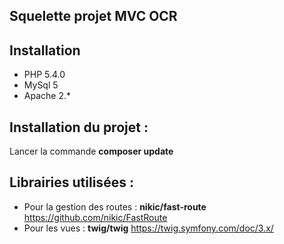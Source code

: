 ## Squelette projet MVC OCR




## Installation
- PHP 5.4.0
- MySql 5
- Apache 2.*



## Installation du projet :

Lancer la commande **composer update**




## Librairies utilisées :

- Pour la gestion des routes : **nikic/fast-route** https://github.com/nikic/FastRoute
- Pour les vues : **twig/twig** https://twig.symfony.com/doc/3.x/













